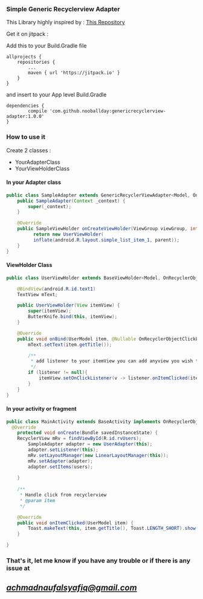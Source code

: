 ### Simple Generic Recyclerview Adapter

This Library highly inspired by : [This Repository](https://github.com/LeoDroidCoder/generic-adapter)

Get it on jitpack :

Add this to your Build.Gradle file

    allprojects {
		repositories {
			...
			maven { url 'https://jitpack.io' }
		}
	}

and insert to your App level Build.Gradle

    dependencies {
	        compile 'com.github.nooballday:genericrecyclerview-adapter:1.0.0'
	}

### How to use it

Create 2 classes :

 - YourAdapterClass
 - YourViewHolderClass

#### In your Adapter class

```java
public class SampleAdapter extends GenericRecyclerViewAdapter<Model, OnRecyclerObjectClickListener<Model>, SampleViewHolder> {
    public SampleAdapter(Context _context) {
        super(_context);
    }

    @Override
    public SampleViewHolder onCreateViewHolder(ViewGroup viewGroup, int i) {
          return new UserViewHolder(
          inflate(android.R.layout.simple_list_item_1, parent));
    }
}
```

#### ViewHolder Class

```java
public class UserViewHolder extends BaseViewHolder<Model, OnRecyclerObjectClickListener<Model>> {

    @BindView(android.R.id.text1)
    TextView mText;

    public UserViewHolder(View itemView) {
        super(itemView);
        ButterKnife.bind(this, itemView);
    }

    @Override
    public void onBind(UserModel item, @Nullable OnRecyclerObjectClickListener<UserModel> listener) {
        mText.setText(item.getTitle());

        /**
         * add listener to your itemView you can add anyview you wish to add click listener
         */
        if (listener != null){
            itemView.setOnClickListener(v -> listener.onItemClicked(item));
        }
    }
}
```

#### In your activity or fragment

```java
public class MainActivity extends BaseActivity implements OnRecyclerObjectClickListener<UserModel> {
  @Override
    protected void onCreate(Bundle savedInstanceState) {
	RecyclerView mRv = findViewById(R.id.rvUsers);
        SampleAdapter adapter = new UserAdapter(this);
        adapter.setListener(this);
        mRv.setLayoutManager(new LinearLayoutManager(this));
        mRv.setAdapter(adapter);
        adapter.setItems(users);
	
    }
    
    /**
     * Handle click from recyclerview
     * @param item
     */

    @Override
    public void onItemClicked(UserModel item) {
        Toast.makeText(this, item.getTitle(), Toast.LENGTH_SHORT).show();
    }

}
```

### That's it, let me know if you have any trouble or if there is any issue at 

## *achmadnaufalsyafiq@gmail.com*

